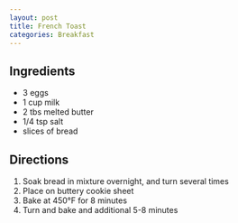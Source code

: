 ```yaml
---
layout: post
title: French Toast
categories: Breakfast
---
```


## Ingredients 

- 3 eggs
- 1 cup milk
- 2 tbs melted butter
- 1/4 tsp salt
- slices of bread


## Directions
1. Soak bread in mixture overnight, and turn several times
2. Place on buttery cookie sheet
3. Bake at 450&deg;F for 8 minutes
4. Turn and bake and additional 5-8  minutes

